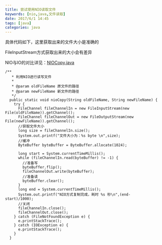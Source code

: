 ```yaml
---
title: 尝试使用NIO读取文件
keywords: [nio,java,文件读取]
date: 2017/6/1 14:45
tags: [java]
categories: java
---
```


具体代码如下，这里获取出来的文件大小是准确的

FileInputStream方式获取出来的大小会有差异

NIO与IO的对比详见：<a href="https://github.com/hisen-yuan/IDEAPractice/blob/9b237de2874042b896c134a911c5965b46c4ce25/src/main/java/com/hisen/nio/copyFile/NIOCopy.java" target="_blank">NIOCopy.java</a>
```
/**
   * 利用NIO进行读写文件
   *
   * @param oldFileName 原文件的路径
   * @param newFileName 新文件的路径
   */
  public static void nioCopy(String oldFileName, String newFileName) {
    try {
      FileChannel fileChannelIn = new FileInputStream(new File(oldFileName)).getChannel();
      FileChannel fileChannelOut = new FileOutputStream(new File(newFileName)).getChannel();
      //获取文件大小
      long size = fileChannelIn.size();
      System.out.printf("文件大小为：%s byte \n",size);
      //缓冲
      ByteBuffer byteBuffer = ByteBuffer.allocate(1024);

      long start = System.currentTimeMillis();
      while (fileChannelIn.read(byteBuffer) != -1) {
        //准备写
        byteBuffer.flip();
        fileChannelOut.write(byteBuffer);
        //准备读
        byteBuffer.clear();
      }
      long end = System.currentTimeMillis();
      System.out.printf("NIO方式复制完成，耗时 %s 秒\n",(end-start)/1000);
      //关闭
      fileChannelIn.close();
      fileChannelOut.close();
    } catch (FileNotFoundException e) {
      e.printStackTrace();
    } catch (IOException e) {
      e.printStackTrace();
    }
  }
```